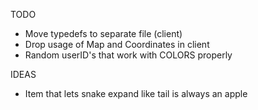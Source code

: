 TODO

* Move typedefs to separate file (client)
* Drop usage of Map and Coordinates in client
* Random userID's that work with COLORS properly

IDEAS

* Item that lets snake expand like tail is always an apple
